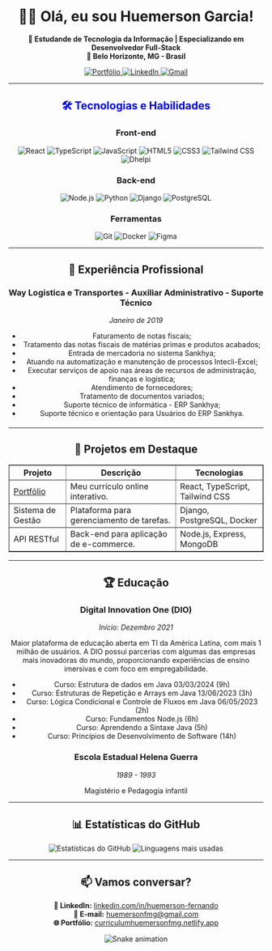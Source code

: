 <div align="center">
  <h1>👨‍⚖️ Olá, eu sou Huemerson Garcia!</h1>
  
  <p>
    <strong>💼 Estudande de Tecnologia da Informação | Especializando em Desenvolvedor Full-Stack</strong><br>
    <strong>📍 Belo Horizonte, MG - Brasil</strong>
  </p>
  
  <p>
    <a href="https://curriculumhuemersonfmg.netlify.app/" target="_blank">
      <img src="https://img.shields.io/badge/-Portfólio-000?style=flat&logo=react&logoColor=white" alt="Portfólio">
    </a>
    <a href="https://www.linkedin.com/in/huemersonfmg/" target="_blank">
      <img src="https://img.shields.io/badge/-LinkedIn-0077B5?style=flat&logo=linkedin&logoColor=white" alt="LinkedIn">
    </a>
    <a href="mailto:huemersonfmg@gmail.com">
      <img src="https://img.shields.io/badge/-Gmail-D14836?style=flat&logo=gmail&logoColor=white" alt="Gmail">
    </a>
  </p>
  
  <hr>
  
  <h2 style="color: blue;">🛠️ Tecnologias e Habilidades</h2>
  
  <h3>Front-end</h3>
  <p>
    <img src="https://img.shields.io/badge/-React-61DAFB?logo=react&logoColor=black" alt="React">
    <img src="https://img.shields.io/badge/-TypeScript-3178C6?logo=typescript&logoColor=white" alt="TypeScript">
    <img src="https://img.shields.io/badge/-JavaScript-F7DF1E?logo=javascript&logoColor=black" alt="JavaScript">
    <img src="https://img.shields.io/badge/-HTML5-E34F26?logo=html5&logoColor=white" alt="HTML5">
    <img src="https://img.shields.io/badge/-CSS3-1572B6?logo=css3&logoColor=white" alt="CSS3">
    <img src="https://img.shields.io/badge/-Tailwind_CSS-06B6D4?logo=tailwind-css&logoColor=white" alt="Tailwind CSS">
    <img src="https://img.shields.io/badge/-Dhelpi-8A2BE2?logo=github&logoColor=white" alt="Dhelpi">
  </p>
  
  <h3>Back-end</h3>
  <p>
    <img src="https://img.shields.io/badge/-Node.js-339933?logo=node.js&logoColor=white" alt="Node.js">
    <img src="https://img.shields.io/badge/-Python-3776AB?logo=python&logoColor=white" alt="Python">
    <img src="https://img.shields.io/badge/-Django-092E20?logo=django&logoColor=white" alt="Django">
    <img src="https://img.shields.io/badge/-PostgreSQL-4169E1?logo=postgresql&logoColor=white" alt="PostgreSQL">
  </p>
  
  <h3>Ferramentas</h3>
  <p>
    <img src="https://img.shields.io/badge/-Git-F05032?logo=git&logoColor=white" alt="Git">
    <img src="https://img.shields.io/badge/-Docker-2496ED?logo=docker&logoColor=white" alt="Docker">
    <img src="https://img.shields.io/badge/-Figma-F24E1E?logo=figma&logoColor=white" alt="Figma">
  </p>
  
  <hr>
  
  <h2>📌 Experiência Profissional</h2>
  
  <div style="margin-bottom: 20px;">
    <h3>Way Logistica e Transportes - Auxiliar Administrativo - Suporte Técnico</h3>
    <p><em>Janeiro de 2019</em></p>
    <ul>
      <li>Faturamento de notas fiscais;</li>
      <li>Tratamento das notas fiscais de matérias primas e produtos acabados;</li>
      <li>Entrada de mercadoria no sistema Sankhya;</li>
      <li>Atuando na automatização e manutenção de processos Intecli-Excel;</li>
      <li>Executar serviços de apoio nas áreas de recursos de administração, finanças e logística;</li>
      <li>Atendimento de fornecedores;</li>
      <li>Tratamento de documentos variados;</li>
      <li>Suporte técnico de informática - ERP Sankhya;</li>
      <li>Suporte técnico e orientação para Usuários do ERP Sankhya.</li>
    </ul>
  </div>
  
  <hr>
  
  <h2>🚀 Projetos em Destaque</h2>
  
  <table border="1" style="width: 100%; border-collapse: collapse;">
    <tr>
      <th>Projeto</th>
      <th>Descrição</th>
      <th>Tecnologias</th>
    </tr>
    <tr>
      <td><a href="https://curriculumhuemersonfmg.netlify.app/" target="_blank">Portfólio</a></td>
      <td>Meu currículo online interativo.</td>
      <td>React, TypeScript, Tailwind CSS</td>
    </tr>
    <tr>
      <td>Sistema de Gestão</td>
      <td>Plataforma para gerenciamento de tarefas.</td>
      <td>Django, PostgreSQL, Docker</td>
    </tr>
    <tr>
      <td>API RESTful</td>
      <td>Back-end para aplicação de e-commerce.</td>
      <td>Node.js, Express, MongoDB</td>
    </tr>
  </table>
  
  <hr>
  
  <h2>🏆 Educação</h2>
  
  <div style="margin-bottom: 20px;">
    <h3>Digital Innovation One (DIO)</h3>
    <p><em>Início: Dezembro 2021</em></p>
    <p>
      Maior plataforma de educação aberta em TI da América Latina, com mais 1 milhão de usuários.
      A DIO possui parcerias com algumas das empresas mais inovadoras do mundo, proporcionando experiências
      de ensino imersivas e com foco em empregabilidade.
    </p>
    <ul>
      <li>Curso: Estrutura de dados em Java 03/03/2024 (9h)</li>
      <li>Curso: Estruturas de Repetição e Arrays em Java 13/06/2023 (3h)</li>
      <li>Curso: Lógica Condicional e Controle de Fluxos em Java 06/05/2023 (2h)</li>
      <li>Curso: Fundamentos Node.js (6h)</li>
      <li>Curso: Aprendendo a Sintaxe Java (5h)</li>
      <li>Curso: Princípios de Desenvolvimento de Software (14h)</li>
    </ul>
  </div>
  
  <div>
    <h3>Escola Estadual Helena Guerra</h3>
    <p><em>1989 - 1993</em></p>
    <p>Magistério e Pedagogia infantil</p>
  </div>
  
  <hr>
  
  <h2>📊 Estatísticas do GitHub</h2>
  
  <p>
    <img src="https://github-readme-stats.vercel.app/api?username=huemersonfmg&show_icons=true&theme=dracula&hide_border=true" alt="Estatísticas do GitHub">
    <img src="https://github-readme-stats.vercel.app/api/top-langs/?username=huemersonfmg&layout=compact&theme=dracula&hide_border=true" alt="Linguagens mais usadas">
  </p>
  
  <hr>
  
  <h2>📫 Vamos conversar?</h2>
  
  <p>
    <strong>💼 LinkedIn:</strong> <a href="https://www.linkedin.com/in/huemerson-fernando/" target="_blank">linkedin.com/in/huemerson-fernando</a><br>
    <strong>📧 E-mail:</strong> <a href="mailto:huemersonfmg@gmail.com">huemersonfmg@gmail.com</a><br>
    <strong>🌐 Portfólio:</strong> <a href="https://curriculumhuemersonfmg.netlify.app/" target="_blank">curriculumhuemersonfmg.netlify.app</a>
  </p>
  
  <img src="https://github.com/huemersonfmg/huemersonfmg/blob/output/github-contribution-grid-snake.svg" alt="Snake animation">
</div>
